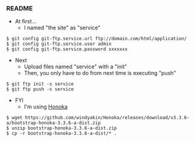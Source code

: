 ### README

* At first...
    * I named "the site" as "service"

```
$ git config git-ftp.service.url ftp://domain.com/html/application/
$ git config git-ftp.service.user admin
$ git config git-ftp.service.password xxxxxxx
```

* Next
    * Upload files named "service" with a "init"
	* Then, you only have to do from next time is executing "push"

```
$ git ftp init -s service
$ git ftp push -s service
```

* FYI
    * I'm using [Honoka](https://github.com/windyakin/Honoka)

```
$ wget https://github.com/windyakin/Honoka/releases/download/v3.3.6-a/bootstrap-honoka-3.3.6-a-dist.zip
$ unzip bootstrap-honoka-3.3.6-a-dist.zip
$ cp -r bootstrap-honoka-3.3.6-a-dist/* .
```
